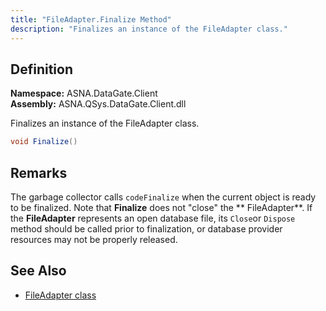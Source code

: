 ```yaml
---
title: "FileAdapter.Finalize Method"
description: "Finalizes an instance of the FileAdapter class."
---
```


## Definition

**Namespace:** ASNA.DataGate.Client  
**Assembly:** ASNA.QSys.DataGate.Client.dll

Finalizes an instance of the FileAdapter class.

```cs
void Finalize()
```

## Remarks

The garbage collector calls `codeFinalize` when the current object is ready to be finalized. Note that **Finalize** does not "close" the ** FileAdapter**.  If the **FileAdapter** represents an open database file, its `Close`or `Dispose` method should be called prior to finalization, or database provider resources may not be properly released.


## See Also
- [FileAdapter class](file-adapter.html)

